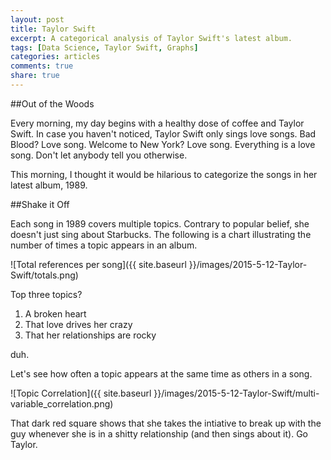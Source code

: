 ```yaml
---
layout: post
title: Taylor Swift
excerpt: A categorical analysis of Taylor Swift's latest album.
tags: [Data Science, Taylor Swift, Graphs]
categories: articles
comments: true
share: true
---
```

##Out of the Woods

Every morning, my day begins with a healthy dose of coffee and Taylor Swift. In case you haven't noticed, Taylor Swift only sings love songs. Bad Blood? Love song. Welcome to New York? Love song. Everything is a love song. Don't let anybody tell you otherwise.

This morning, I thought it would be hilarious to categorize the songs in her latest album, 1989.

##Shake it Off

Each song in 1989 covers multiple topics. Contrary to popular belief, she doesn't just sing about Starbucks. The following is a chart illustrating the number of times a topic appears in an album.

![Total references per song]({{ site.baseurl }}/images/2015-5-12-Taylor-Swift/totals.png)

Top three topics?

1. A broken heart
2. That love drives her crazy
3. That her relationships are rocky

duh.

Let's see how often a topic appears at the same time as others in a song.

![Topic Correlation]({{ site.baseurl }}/images/2015-5-12-Taylor-Swift/multi-variable_correlation.png)

That dark red square shows that she takes the intiative to break up with the guy whenever she is in a shitty relationship (and then sings about it). Go Taylor.
